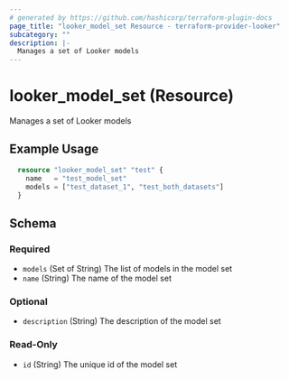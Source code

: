 ```yaml
---
# generated by https://github.com/hashicorp/terraform-plugin-docs
page_title: "looker_model_set Resource - terraform-provider-looker"
subcategory: ""
description: |-
  Manages a set of Looker models
---
```


# looker_model_set (Resource)

Manages a set of Looker models

## Example Usage

```terraform
  resource "looker_model_set" "test" {
    name   = "test_model_set"
    models = ["test_dataset_1", "test_both_datasets"]
  }
```

<!-- schema generated by tfplugindocs -->

## Schema

### Required

- `models` (Set of String) The list of models in the model set
- `name` (String) The name of the model set

### Optional

- `description` (String) The description of the model set

### Read-Only

- `id` (String) The unique id of the model set
